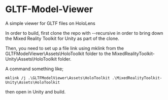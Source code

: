 # GLTF-Model-Viewer
A simple viewer for GLTF files on HoloLens

In order to build, first clone the repo with --recursive in order to bring down the Mixed Reality Toolkit for Unity as part of the clone.

Then, you need to set up a file link using mklink from the GLTFModelViewer\Assets\HoloToolkit folder to the MixedRealityToolkit-Unity\Assets\HoloToolkit folder.

A command something like;

	mklink /j .\GLTFModelViewer\Assets\HoloToolkit .\MixedRealityToolkit-Unity\Assets\HoloToolkit

then open in Unity and build.
